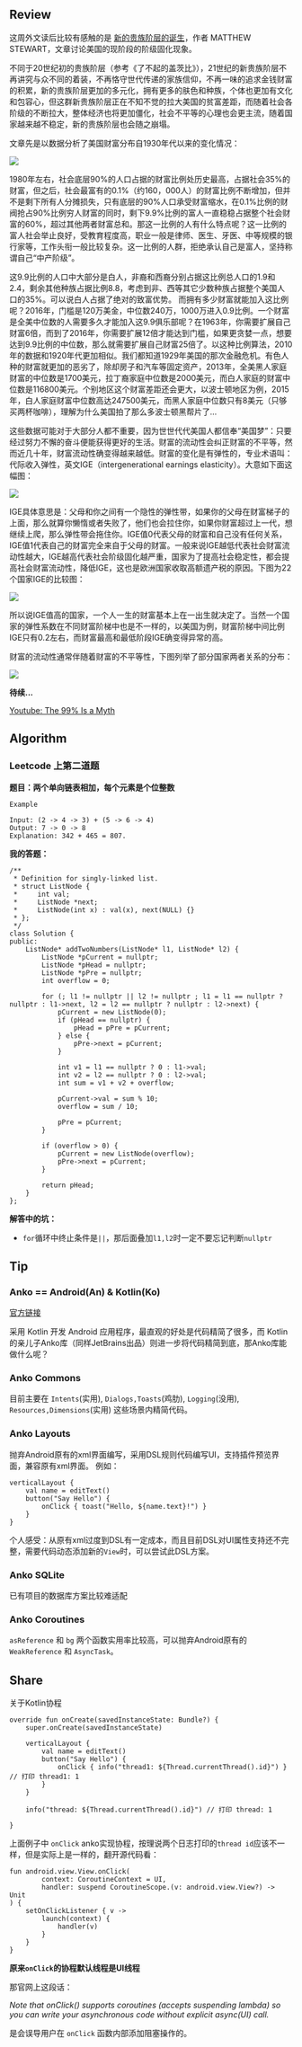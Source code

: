 ## Review ##

这周外文读后比较有感触的是 [新的贵族阶层的诞生](https://www.theatlantic.com/magazine/archive/2018/06/the-birth-of-a-new-american-aristocracy/559130/)，作者 MATTHEW STEWART，文章讨论美国的现阶段的阶级固化现象。

不同于20世纪初的贵族阶层（参考《了不起的盖茨比》），21世纪的新贵族阶层不再讲究与众不同的着装，不再恪守世代传递的家族信仰，不再一味的追求金钱财富的积累，新的贵族阶层更加的多元化，拥有更多的肤色和种族，个体也更加有文化和包容心，但这群新贵族阶层正在不知不觉的拉大美国的贫富差距，而随着社会各阶级的不断拉大，整体经济也将更加僵化，社会不平等的心理也会更主流，随着国家越来越不稳定，新的贵族阶层也会随之崩塌。

文章先是以数据分析了美国财富分布自1930年代以来的变化情况：

![](threeclasses.png)

1980年左右，社会底层90%的人口占据的财富比例处历史最高，占据社会35%的财富，但之后，社会最富有的0.1%（约160，000人）的财富比例不断增加，但并不是剩下所有人分摊损失，只有底层的90%人口承受财富缩水，在0.1%比例的财阀抢占90%比例穷人财富的同时，剩下9.9%比例的富人一直稳稳占据整个社会财富的60%，超过其他两者财富总和。那这一比例的人有什么特点呢？这一比例的富人社会举止良好，受教育程度高，职业一般是律师、医生、牙医、中等规模的银行家等，工作头衔一般比较复杂。这一比例的人群，拒绝承认自己是富人，坚持称谓自己“中产阶级”。

这9.9比例的人口中大部分是白人，非裔和西裔分别占据这比例总人口的1.9和2.4，剩余其他种族占据比例8.8，考虑到非、西等其它少数种族占据整个美国人口的35%。可以说白人占据了绝对的致富优势。
而拥有多少财富就能加入这比例呢？2016年，门槛是120万美金，中位数240万，1000万进入0.9比例。一个财富是全美中位数的人需要多久才能加入这9.9俱乐部呢？在1963年，你需要扩展自己财富6倍，而到了2016年，你需要扩展12倍才能达到门槛，如果更贪婪一点，想要达到9.9比例的中位数，那么就需要扩展自己财富25倍了。以这种比例算法，2010年的数据和1920年代更加相似。我们都知道1929年美国的那次金融危机。有色人种的财富就更加的恶劣了，除却房子和汽车等固定资产，2013年，全美黑人家庭财富的中位数是1700美元，拉丁裔家庭中位数是2000美元，而白人家庭的财富中位数是116800美元。个别地区这个财富差距还会更大，以波士顿地区为例，2015年，白人家庭财富中位数高达247500美元，而黑人家庭中位数只有8美元（只够买两杯咖啡），理解为什么美国拍了那么多波士顿黑帮片了...

这些数据可能对于大部分人都不重要，因为世世代代美国人都信奉“美国梦”：只要经过努力不懈的奋斗便能获得更好的生活。财富的流动性会纠正财富的不平等，然而近几十年，财富流动性确变得越来越低。财富的变化是有弹性的，专业术语叫：代际收入弹性，英文IGE（intergenerational earnings elasticity）。大意如下面这幅图：

![](startingline.jpg)

IGE具体意思是：父母和你之间有一个隐性的弹性带，如果你的父母在财富梯子的上面，那么就算你懒惰或者失败了，他们也会拉住你，如果你财富超过上一代，想继续上爬，那么弹性带会拖住你。IGE值0代表父母的财富和自己没有任何关系，IGE值1代表自己的财富完全来自于父母的财富。一般来说IGE越低代表社会财富流动性越大，IGE越高代表社会阶级固化越严重，国家为了提高社会稳定性，都会提高社会财富流动性，降低IGE，这也是欧洲国家收取高额遗产税的原因。下图为22个国家IGE的比较图：

![](IGE.jpg)

所以说IGE值高的国家，一个人一生的财富基本上在一出生就决定了。当然一个国家的弹性系数在不同财富阶梯中也是不一样的，以美国为例，财富阶梯中间比例IGE只有0.2左右，而财富最高和最低阶段IGE确变得异常的高。

财富的流动性通常伴随着财富的不平等性，下图列举了部分国家两者关系的分布：

![](income_mobility_inequiality.png)

**待续...**

[Youtube: The 99% Is a Myth](https://www.youtube.com/watch?v=hb28kAavh0M)

## Algorithm ##

### Leetcode 上第二道题 ###
**题目：两个单向链表相加，每个元素是个位整数**

	Example
	
	Input: (2 -> 4 -> 3) + (5 -> 6 -> 4)
	Output: 7 -> 0 -> 8
	Explanation: 342 + 465 = 807.

**我的答题：**
	
	/**
	 * Definition for singly-linked list.
	 * struct ListNode {
	 *     int val;
	 *     ListNode *next;
	 *     ListNode(int x) : val(x), next(NULL) {}
	 * };
	 */
	class Solution {
	public:
	    ListNode* addTwoNumbers(ListNode* l1, ListNode* l2) {
	        ListNode *pCurrent = nullptr;
	        ListNode *pHead = nullptr;
	        ListNode *pPre = nullptr;
	        int overflow = 0;
	        
	        for (; l1 != nullptr || l2 != nullptr ; l1 = l1 == nullptr ? nullptr : l1->next, l2 = l2 == nullptr ? nullptr : l2->next) {
	            pCurrent = new ListNode(0);
	            if (pHead == nullptr) {
	                pHead = pPre = pCurrent;
	            } else {
	                pPre->next = pCurrent;
	            }
	            
	            int v1 = l1 == nullptr ? 0 : l1->val;
	            int v2 = l2 == nullptr ? 0 : l2->val;
	            int sum = v1 + v2 + overflow;
	            
	            pCurrent->val = sum % 10;
	            overflow = sum / 10;
	            
	            pPre = pCurrent;
	        }
	        
	        if (overflow > 0) {
	            pCurrent = new ListNode(overflow);
	            pPre->next = pCurrent;
	        }
	        
	        return pHead;
	    }
	};

**解答中的坑：**

* `for`循环中终止条件是`||`，那后面叠加`l1,l2`时一定不要忘记判断`nullptr`

## Tip ##

### Anko == Android(An) & Kotlin(Ko) ###

[官方链接](https://github.com/Kotlin/anko)

采用 Kotlin 开发 Android 应用程序，最直观的好处是代码精简了很多，而 Kotlin的亲儿子Anko库（同样JetBrains出品）则进一步将代码精简到底，那Anko库能做什么呢？

### Anko Commons ###

目前主要在 `Intents`(实用), `Dialogs,Toasts`(鸡肋), `Logging`(没用), `Resources,Dimensions`(实用) 这些场景内精简代码。

### Anko Layouts ###

抛弃Android原有的xml界面编写，采用DSL规则代码编写UI，支持插件预览界面，兼容原有xml界面。
例如：

	verticalLayout {
	    val name = editText()
	    button("Say Hello") {
	        onClick { toast("Hello, ${name.text}!") }
	    }
	}

个人感受：从原有xml过度到DSL有一定成本，而且目前DSL对UI属性支持还不完整，需要代码动态添加新的`View`时，可以尝试此DSL方案。

### Anko SQLite ###

已有项目的数据库方案比较难适配

### Anko Coroutines ###

`asReference` 和 `bg` 两个函数实用率比较高，可以抛弃Android原有的 `WeakReference` 和 `AsyncTask`。

## Share ##

关于Kotlin协程

    override fun onCreate(savedInstanceState: Bundle?) {
		super.onCreate(savedInstanceState)
		
		verticalLayout {
            val name = editText()
            button("Say Hello") {
                onClick { info("thread1: ${Thread.currentThread().id}") } // 打印 thread1: 1
            }
        }

        info("thread: ${Thread.currentThread().id}") // 打印 thread: 1

    }
    
上面例子中 `onClick` anko实现协程，按理说两个日志打印的`thread id`应该不一样，但是实际上是一样的，翻开源代码看：
	
	fun android.view.View.onClick(
	        context: CoroutineContext = UI,
	        handler: suspend CoroutineScope.(v: android.view.View?) -> Unit
	) {
	    setOnClickListener { v ->
	        launch(context) {
	            handler(v)
	        }
	    }
	}
	
**原来`onClick`的协程默认线程是UI线程**

那官网上这段话：

*Note that onClick() supports coroutines (accepts suspending lambda) so you can write your asynchronous code without explicit async(UI) call.*

是会误导用户在 `onClick` 函数内部添加阻塞操作的。